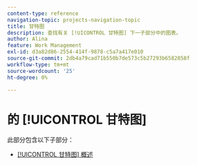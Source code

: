 ```yaml
---
content-type: reference
navigation-topic: projects-navigation-topic
title: 甘特图
description: 查找有关 [!UICONTROL 甘特图] 下一子部分中的图表。
author: Alina
feature: Work Management
exl-id: d3a82d86-2554-414f-9878-c5a7a417e010
source-git-commit: 2db4a79cad71b550b7de573c5b27293b6582858f
workflow-type: tm+mt
source-wordcount: '25'
ht-degree: 0%

---
```


# 的 [!UICONTROL 甘特图]

此部分包含以下子部分：

* [[!UICONTROL 甘特图] 概述](../../manage-work/gantt-chart/use-the-gantt-chart/gantt-chart-overview.md)

